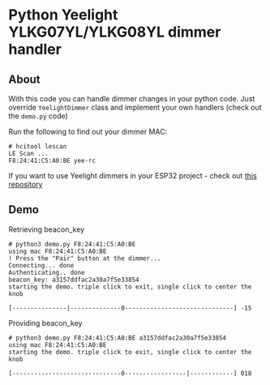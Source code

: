 # Python Yeelight YLKG07YL/YLKG08YL dimmer handler

## About

With this code you can handle dimmer changes in your python code. 
Just override `YeelightDimmer` class and implement your own handlers (check out the `demo.py` code)

Run the following to find out your dimmer MAC:
```
# hcitool lescan
LE Scan ...
F8:24:41:C5:A0:BE yee-rc
```
If you want to use Yeelight dimmers in your ESP32 project - check out [this repository](https://github.com/psylity/yeelight-dimmer-esp32)


## Demo

Retrieving beacon_key
```
# python3 demo.py F8:24:41:C5:A0:BE
using mac F8:24:41:C5:A0:BE
! Press the "Pair" button at the dimmer...
Connecting... done
Authenticating.. done
beacon_key: a3157ddfac2a30a7f5e33854
starting the demo. triple click to exit, single click to center the knob

[---------------|--------------0------------------------------] -15
```

Providing beacon_key

```
# python3 demo.py F8:24:41:C5:A0:BE a3157ddfac2a30a7f5e33854
using mac F8:24:41:C5:A0:BE
starting the demo. triple click to exit, single click to center the knob

[------------------------------0-----------------|------------] 018

```


